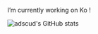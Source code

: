 I’m currently working on Ko !

![adscud's GitHub stats](https://github-readme-stats.vercel.app/api?username=adscud&show_icons=true&theme=dark)
